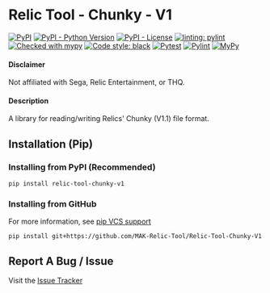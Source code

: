 # Relic Tool - Chunky - V1
[![PyPI](https://img.shields.io/pypi/v/relic-tool-chunky-v1)](https://pypi.org/project/Relic-Tool-Chunky-V1/)
[![PyPI - Python Version](https://img.shields.io/pypi/pyversions/relic-tool-chunky-v1)](https://www.python.org/downloads/)
[![PyPI - License](https://img.shields.io/pypi/l/relic-tool-chunky-v1)](https://github.com/MAK-Relic-Tool/Relic-Tool-Chunky-V1/blob/main/LICENSE.txt)
[![linting: pylint](https://img.shields.io/badge/linting-pylint-yellowgreen)](https://github.com/PyCQA/pylint)
[![Checked with mypy](http://www.mypy-lang.org/static/mypy_badge.svg)](http://mypy-lang.org/)
[![Code style: black](https://img.shields.io/badge/code%20style-black-000000.svg)](https://github.com/psf/black)
[![Pytest](https://github.com/MAK-Relic-Tool/Relic-Tool-Chunky-V1/actions/workflows/pytest.yml/badge.svg)](https://github.com/MAK-Relic-Tool/Relic-Tool-Chunky-V1/actions/workflows/pytest.yml)
[![Pylint](https://github.com/MAK-Relic-Tool/Relic-Tool-Chunky-V1/actions/workflows/pylint.yml/badge.svg)](https://github.com/MAK-Relic-Tool/Relic-Tool-Chunky-V1/actions/workflows/pylint.yml)
[![MyPy](https://github.com/MAK-Relic-Tool/Relic-Tool-Chunky-V1/actions/workflows/mypy.yml/badge.svg)](https://github.com/MAK-Relic-Tool/Relic-Tool-Chunky-V1/actions/workflows/mypy.yml)

#### Disclaimer
Not affiliated with Sega, Relic Entertainment, or THQ.

#### Description
A library for reading/writing Relics' Chunky (V1.1) file format.

## Installation (Pip)
### Installing from PyPI (Recommended)
```
pip install relic-tool-chunky-v1
```
### Installing from GitHub
For more information, see [pip VCS support](https://pip.pypa.io/en/stable/topics/vcs-support/#git)
```
pip install git+https://github.com/MAK-Relic-Tool/Relic-Tool-Chunky-V1
```

## Report A Bug / Issue
Visit the [Issue Tracker](https://github.com/MAK-Relic-Tool/Issue-Tracker/issues)